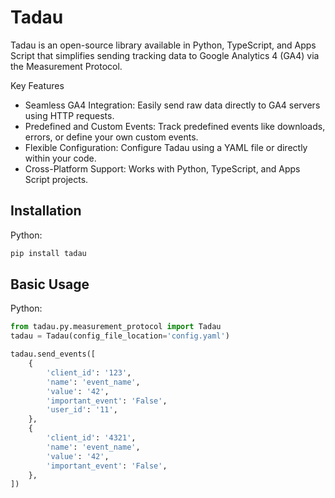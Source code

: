 # Tadau

Tadau is an open-source library available in Python, TypeScript, and Apps Script
that simplifies sending tracking data to Google Analytics 4 (GA4) via the
Measurement Protocol.

Key Features

*   Seamless GA4 Integration: Easily send raw data directly to GA4 servers using
    HTTP requests.
*   Predefined and Custom Events: Track predefined events like downloads,
    errors, or define your own custom events.
*   Flexible Configuration: Configure Tadau using a YAML file or directly within
    your code.
*   Cross-Platform Support: Works with Python, TypeScript, and Apps Script
    projects.

## Installation

Python:

```sh
pip install tadau
```

## Basic Usage

Python:

```py
from tadau.py.measurement_protocol import Tadau
tadau = Tadau(config_file_location='config.yaml')

tadau.send_events([
    {
        'client_id': '123',
        'name': 'event_name',
        'value': '42',
        'important_event': 'False',
        'user_id': '11',
    },
    {
        'client_id': '4321',
        'name': 'event_name',
        'value': '42',
        'important_event': 'False',
    },
])
```